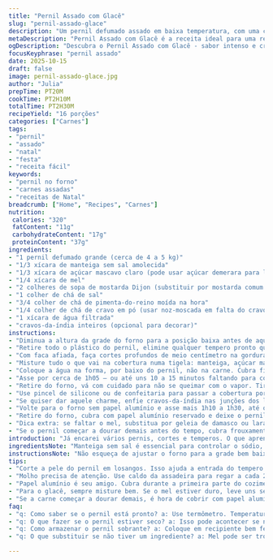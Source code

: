```yaml
---
title: "Pernil Assado com Glacê"
slug: "pernil-assado-glace"
description: "Um pernil defumado assado em baixa temperatura, com uma cobertura de manteiga, açúcar mascavo, mel e mostarda picante, marcado por cortes em padrão de diamante para absorver melhor o tempero. A técnica de assar com papel alumínio evita ressecamento, garantindo carne suculenta. O toque final fica com cravos da índia espetados como enfeite opcional e pincelada do glacê para caramelizar a crosta. Molhar com o caldo durante o processo potencializa sabor e textura. Temperos ajustados para realçar a defumação sem exageros. Detalhes que só a cozinha de experiência entrega, com truques para quando faltar um ingrediente e cuidado para não errar o ponto."
metaDescription: "Pernil Assado com Glacê é a receita ideal para uma refeição que impressiona. Suculência e crocância em cada pedaço."
ogDescription: "Descubra o Pernil Assado com Glacê - sabor intenso e crosta caramelizada. Perfeito para almoços em família ou festas."
focusKeyphrase: "pernil assado"
date: 2025-10-15
draft: false
image: pernil-assado-glace.jpg
author: "Julia"
prepTime: PT20M
cookTime: PT2H10M
totalTime: PT2H30M
recipeYield: "16 porções"
categories: ["Carnes"]
tags:
- "pernil"
- "assado"
- "natal"
- "festa"
- "receita fácil"
keywords:
- "pernil no forno"
- "carnes assadas"
- "receitas de Natal"
breadcrumb: ["Home", "Recipes", "Carnes"]
nutrition: 
 calories: "320"
 fatContent: "11g"
 carbohydrateContent: "17g"
 proteinContent: "37g"
ingredients:
- "1 pernil defumado grande (cerca de 4 a 5 kg)"
- "1/3 xícara de manteiga sem sal amolecida"
- "1/3 xícara de açúcar mascavo claro (pode usar açúcar demerara para leve toque rústico)"
- "1/4 xícara de mel"
- "2 colheres de sopa de mostarda Dijon (substituir por mostarda comum com um toque de páprica em caso de ausência)"
- "1 colher de chá de sal"
- "3/4 colher de chá de pimenta-do-reino moída na hora"
- "1/4 colher de chá de cravo em pó (usar noz-moscada em falta do cravo moído)"
- "1 xícara de água filtrada"
- "cravos-da-índia inteiros (opcional para decorar)"
instructions:
- "Diminua a altura da grade do forno para a posição baixa antes de aquecer. Pré-aqueça em 160°C. Panela grande de assar, tipo caçarola funda, e papel alumínio reforçado são imprescindíveis."
- "Retire todo o plástico do pernil, elimine qualquer tempero pronto que vier junto. Posicione o pernil com a pele para cima na assadeira."
- "Com faca afiada, faça cortes profundos de meio centímetro na gordura superior, formando losangos de 2 a 3 cm de lado. Com prática você sente a resistência da pele e sabe até onde parar para não furar a carne."
- "Misture tudo o que vai na cobertura numa tigela: manteiga, açúcar mascavo, mel, mostarda, sal, pimenta, cravo em pó. Se o mel estiver muito grosso, dê batidinhas leves no micro para amolecer - facilita espalhar."
- "Coloque a água na forma, por baixo do pernil, não na carne. Cubra firme com papel alumínio reforçado, lacrando as bordas para o vapor não escapar. É ponto chave para suculência; imagine cozimento a vapor, não um cozida."
- "Asse por cerca de 1h05 – ou até uns 10 a 15 minutos faltando para completar o tempo total, considerando o peso. Pode variar de forno pra forno."
- "Retire do forno, vá com cuidado para não se queimar com o vapor. Tire o papel alumínio e reserve um pedaço para cobrir no descanso."
- "Use pincel de silicone ou de confeitaria para passar a cobertura por toda a superfície, espalhe bem dentro dos cortes, espalhando sabor. Com delicadeza, pois a pele já estará macia."
- "Se quiser dar aquele charme, enfie cravos-da-índia nas junções dos losangos, espete firme só um cravo em cada para não travar na faca depois. Diminuí o cravo moído no molho para 1/8 colher para balancear, menos é mais com o cravo."
- "Volte para o forno sem papel alumínio e asse mais 1h10 a 1h30, até que a superfície fique caramelizada e brilhante, e a temperatura interna 60°C a 65°C (use termômetro se tiver). A cada 20 minutos, regue com o caldo dourado da assadeira para manter a pele úmida e brilhoso."
- "Retire do forno, cubra com papel alumínio reservado e deixe o pernil descansar uns 15 minutos em temperatura ambiente. Isso redistribui os sucos e facilita na hora de cortar pedaços suculentos, quase ninguém tem paciência, mas faz a diferença."
- "Dica extra: se faltar o mel, substitua por geleia de damasco ou laranja, cria uma doçura com toque cítrico, bem legal e entrega um visual brilhante."
- "Se o pernil começar a dourar demais antes do tempo, cubra frouxamente com papel alumínio e continue o cozimento para não queimar a casca."
introduction: "Já encarei vários pernis, cortes e temperos. O que aprendi é que assar pernil defumado não é só botar no forno e esperar. A pele precisa ser pontilhada para o tempero entrar na gordura e derreter junto à carne. A baixa temperatura por longas horas mantém a suculência e flor de maciez porque o calor não massacra a carne. O toque da mostarda picante com mel traz aquele equilíbrio de doçura e acidez que corta a gordura. E o banho de papel alumínio cria vapor interno que evita o pernil seco – erro clássico da cozinha caseira. Testei açúcar orgânico e mel cristalizado, deu resultado diferente: mais rústico e menos doce. O fato de pincelar o glacê várias vezes, regar o caldo, são truques que fazem a diferença entre um pernil seco e aquele que você quer repetir depois do jantar."
ingredientsNote: "Manteiga sem sal é essencial para controlar o sódio, açúcar mascavo claro oferece um sabor caramelizado sem exagero, e o mel, apesar de opcional, ajuda na textura brilhante do acabado. A mostarda Dijon tem mais punch, mas pode substituir por uma mostarda cristal com páprica e até um toque de vinagre de maçã para quem curte um sabor mais ácido. No lugar do cravo em pó, noz-moscada é uma alternativa que casa bem com carnes defumadas. Um truque rápido para conseguir cortes precisos é usar uma navalha muito afiada, o que evita puxar a pele e perder a definição dos losangos. Água na base é fundamental, evita aquele pernil seco no fundo da forma e cria vapor, não pule esse passo."
instructionsNote: "Não esqueça de ajustar o forno para a grade bem baixa, assim o calor fica indireto e o pernil cozinha lentamente. A técnica de cobrir o pernil com papel alumínio cria um ambiente úmido; sem isso, as bordas ressecam rápido. Passar o glacê com um pincel ajuda a penetrar nos cortes e caramelizar durante a segunda metade da cocção, fique de olho para não queimar. O termo ‘assado’ para pernil defumado é mais uma ‘reposição de calor’ do que cozimento por completo, por isso o controle da temperatura interna vira decisão final para o ponto. Regar com o caldo constantemente mantém a crosta hidratada e saborosa. Descansar a carne é indispensável – cortes sem descanso escorrem suco e ficam secos. Uma faca afiada e uma tábua firme ajudam a transformar o pernil em porções práticas para a mesa, fim."
tips:
- "Corte a pele do pernil em losangos. Isso ajuda a entrada do tempero. A gordura derretendo traz sabor. Se não cortar certo, a carne não absorve bem. É detalhe que faz diferença."
- "Molho precisa de atenção. Use caldo da assadeira para regar a cada 20 minutos. Isso mantém a crosta úmida. Não deixe ressecar. Se não tiver caldo, um pouco de água com vinho é bom."
- "Papel alumínio é seu amigo. Cubra durante a primeira parte do cozimento. Cria vapor. Seu pernil vai ficar suculento. Sem isso, pode ficar seco. Aprendi na prática - não pule esse passo."
- "Para o glacê, sempre misture bem. Se o mel estiver duro, leve uns segundos no micro-ondas. Ajuda a espalhar. Cruzes fazem charme no prato, mas atenção - não exagere nos cravos."
- "Se a carne começar a dourar demais, é hora de cobrir com papel alumínio. Isso impede queimaduras. Vá regulando o tempo, nem sempre vai dar certo direto. Cada forno tem seu jeito."
faq:
- "q: Como saber se o pernil está pronto? a: Use termômetro. Temperatura interna deve estar entre 60°C e 65°C. Se não tiver, aperte com o dedo. Se estiver firme, deve estar no ponto."
- "q: O que fazer se o pernil estiver seco? a: Isso pode acontecer se não cobriu com alumínio. Regrar com caldo ou água quente também ajuda. Se estiver só o pernil seco, serve com um bom molho."
- "q: Como armazenar o pernil sobrante? a: Coloque em recipiente bem fechado. Pode durar até três dias na geladeira. Se precisar, congele em porções. Assim, fica prático na hora de usar."
- "q: O que substituir se não tiver um ingrediente? a: Mel pode ser trocado por geleia. Mostarda pode ser comum com uma pitada de páprica. Sempre busque variações, você pode se surpreender."

---
```

